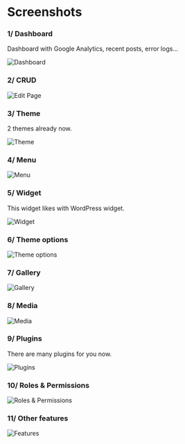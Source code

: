 # Screenshots

### 1/ Dashboard
Dashboard with Google Analytics, recent posts, error logs...

![Dashboard](https://botble.com/uploads/1/docs/screenshots/dashboard.png)

### 2/ CRUD

![Edit Page](https://botble.com/uploads/1/docs/screenshots/edit-page.png)

### 3/ Theme
2 themes already now.

![Theme](https://botble.com/uploads/1/docs/screenshots/theme.png)

### 4/ Menu

![Menu](https://botble.com/uploads/1/docs/screenshots/menu.png)


### 5/ Widget
This widget likes with WordPress widget.

![Widget](https://botble.com/uploads/1/docs/screenshots/widget.png)

### 6/ Theme options

![Theme options](https://botble.com/uploads/1/docs/screenshots/theme-option.png)

### 7/ Gallery

![Gallery](https://botble.com/uploads/1/docs/screenshots/gallery.png)

### 8/ Media

![Media](https://botble.com/uploads/1/docs/screenshots/media.png)

### 9/ Plugins
There are many plugins for you now.

![Plugins](https://botble.com/uploads/1/docs/screenshots/plugin.png)

### 10/ Roles & Permissions

![Roles & Permissions](https://botble.com/uploads/1/docs/screenshots/role-permission.png)

### 11/ Other features

![Features](https://botble.com/uploads/1/docs/screenshots/other.png)

